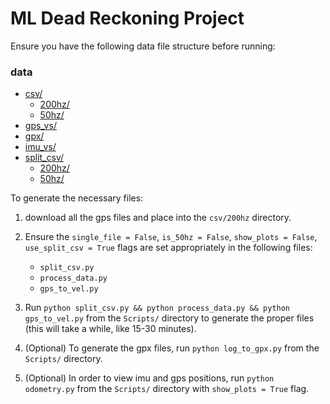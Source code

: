 # ML Dead Reckoning Project

Ensure you have the following data file structure before running:

### data

* [csv/](./data/csv)
  * [200hz/](./data/csv/200hz)
  * [50hz/](./data/csv/50hz)
* [gps_vs/](./data/gps_vs)
* [gpx/](./data/gpx)
* [imu_vs/](./data/imu_vs)
* [split_csv/](./data/split_csv)
  * [200hz/](./data/split_csv/200hz)
  * [50hz/](./data/split_csv/50hz)

To generate the necessary files:
1. download all the gps files and place into the `csv/200hz` directory. 
2. Ensure the `single_file = False`, `is_50hz = False`, `show_plots = False`, `use_split_csv = True` flags are set appropriately in the following files:
    * `split_csv.py`
    * `process_data.py`
    * `gps_to_vel.py`

3. Run `python split_csv.py && python process_data.py && python gps_to_vel.py` from the `Scripts/` directory to generate the proper files (this will take a while, like 15-30 minutes). 

4. (Optional) To generate the gpx files, run `python log_to_gpx.py` from the `Scripts/` directory. 

5. (Optional) In order to view imu and gps positions, run `python odometry.py` from the `Scripts/` directory with `show_plots = True` flag.
